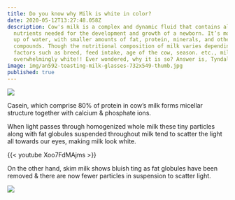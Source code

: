 ```yaml
---
title: Do you know why Milk is white in color?
date: 2020-05-12T13:27:48.058Z
description: Cow's milk is a complex and dynamic fluid that contains all
  nutrients needed for the development and growth of a newborn. It’s mostly made
  up of water, with smaller amounts of fat, protein, minerals, and other
  compounds. Though the nutritional composition of milk varies depending on
  factors such as breed, feed intake, age of the cow, season. etc., milk is
  overwhelmingly white!! Ever wondered, why it is so? Answer is, Tyndall effect.
image: img/an592-toasting-milk-glasses-732x549-thumb.jpg
published: true
---
```

![](img/aw1226037_09.gif)

Casein, which comprise 80% of protein in cow’s milk forms micellar structure together with calcium & phosphate ions.  

When light passes through homogenized whole milk  these tiny particles along with fat globules suspended throughout milk tend to scatter the light all towards our eyes, making milk look white. 

{{< youtube Xoo7FdMAjms >}}

On the other hand, skim milk shows bluish ting as fat globules have been removed & there are now fewer particles in suspension to scatter light.

![](/img/ac1230_718d7c85ab5648ff9eecbc1a684e175e_mv2.gif)
